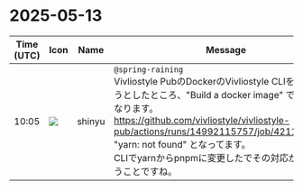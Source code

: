 # 2025-05-13

|Time (UTC)|Icon|Name|Message|
|---|---|---|---|
|10:05|![](https://avatars.slack-edge.com/2018-04-27/354445776386_e258f5ed5ba887b08668_72.jpg)|shinyu|`@spring-raining`<br>Vivliostyle PubのDockerのVivliostyle CLIを更新しようとしたところ、"Build a docker image" でエラーになります。<br><https://github.com/vivliostyle/vivliostyle-pub/actions/runs/14992115757/job/42117695482><br>"yarn: not found" となってます。<br>CLIでyarnからpnpmに変更したでその対応が必要ということですね。|
